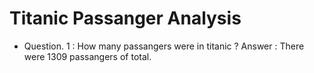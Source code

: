 # Titanic Passanger Analysis
+ Question. 1 : How many passangers were in titanic ?
Answer : There were 1309 passangers of total.






<!-- # Titanic Passangers Predictions -->

<!-- Ref: DataFrames -->